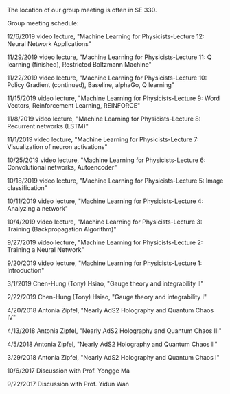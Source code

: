 The location of our group meeting is often in SE 330.

Group meeting schedule:                                                                                         

12/6/2019 video lecture, "Machine Learning for Physicists-Lecture 12: Neural Network Applications"

11/29/2019 video lecture, "Machine Learning for Physicists-Lecture 11: Q learning (finished), Restricted Boltzmann Machine"

11/22/2019 video lecture, "Machine Learning for Physicists-Lecture 10: Policy Gradient (continued), Baseline, alphaGo, Q learning"

11/15/2019 video lecture, "Machine Learning for Physicists-Lecture 9: Word Vectors, Reinforcement Learning, REINFORCE"

11/8/2019 video lecture, "Machine Learning for Physicists-Lecture 8: Recurrent networks (LSTM)"

11/1/2019 video lecture, "Machine Learning for Physicists-Lecture 7: Visualization of neuron activations"

10/25/2019 video lecture, "Machine Learning for Physicists-Lecture 6: Convolutional networks, Autoencoder"

10/18/2019 video lecture, "Machine Learning for Physicists-Lecture 5: Image classification"

10/11/2019 video lecture, "Machine Learning for Physicists-Lecture 4: Analyzing a network"

10/4/2019 video lecture, "Machine Learning for Physicists-Lecture 3: Training (Backpropagation Algorithm)"

9/27/2019 video lecture, "Machine Learning for Physicists-Lecture 2: Training a Neural Network"

9/20/2019 video lecture, "Machine Learning for Physicists-Lecture 1: Introduction"  

3/1/2019 Chen-Hung (Tony) Hsiao, "Gauge theory and integrability II"

2/22/2019 Chen-Hung (Tony) Hsiao, "Gauge theory and integrability I"

4/20/2018  Antonia Zipfel, "Nearly AdS2 Holography and Quantum Chaos IV"

4/13/2018  Antonia Zipfel, "Nearly AdS2 Holography and Quantum Chaos III"

4/5/2018  Antonia Zipfel, "Nearly AdS2 Holography and Quantum Chaos II"

3/29/2018  Antonia Zipfel, "Nearly AdS2 Holography and Quantum Chaos I"

10/6/2017 Discussion with Prof. Yongge Ma

9/22/2017 Discussion with Prof. Yidun Wan
